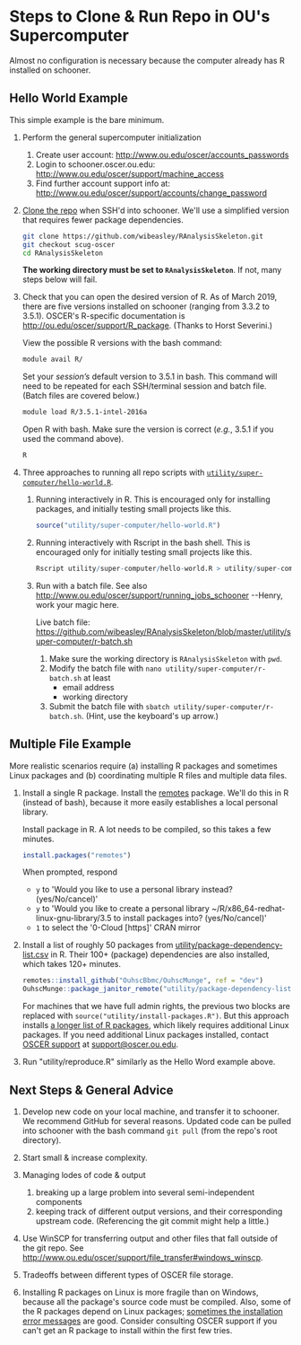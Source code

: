 Steps to Clone & Run Repo in OU's Supercomputer
========

Almost no configuration is necessary because the computer already has R installed on schooner.

Hello World Example
---------------------------

This simple example is the bare minimum.

1. Perform the general supercomputer initialization
    1. Create user account: http://www.ou.edu/oscer/accounts_passwords
    1. Login to schooner.oscer.ou.edu: http://www.ou.edu/oscer/support/machine_access
    1. Find further account support info at: http://www.ou.edu/oscer/support/accounts/change_password

1. [Clone the repo](https://help.github.com/en/articles/cloning-a-repository) when SSH'd into schooner.  We'll use a simplified version that requires fewer package dependencies.

    ```bash
    git clone https://github.com/wibeasley/RAnalysisSkeleton.git
    git checkout scug-oscer
    cd RAnalysisSkeleton
    ```

    **The working directory must be set to `RAnalysisSkeleton`**.  If not, many steps below will fail.

1. Check that you can open the desired version of R.  As of March 2019, there are five versions installed on schooner (ranging from 3.3.2 to 3.5.1).  OSCER's R-specific documentation is http://ou.edu/oscer/support/R_package.  (Thanks to Horst Severini.)

    View the possible R versions with the bash command:

    ```bash
    module avail R/
    ```

    Set your *session’s* default version to 3.5.1 in bash.  This command will need to be repeated for each SSH/terminal session and batch file.  (Batch files are covered below.)
    ```bash
    module load R/3.5.1-intel-2016a
    ```

    Open R with bash.  Make sure the version is correct (*e.g.*, 3.5.1 if you used the command above).
    ```bash
    R
    ```
1. Three approaches to running all repo scripts with [`utility/super-computer/hello-world.R`](https://github.com/wibeasley/RAnalysisSkeleton/blob/master/utility/super-computer/hello-world.R).

    1. Running interactively in R.  This is encouraged only for installing packages, and initially testing small projects like this.
        ```r
        source("utility/super-computer/hello-world.R")
        ```

    1. Running interactively with Rscript in the bash shell.  This is encouraged only for initially testing small projects like this.

        ```r
        Rscript utility/super-computer/hello-world.R > utility/super-computer/output.txt
        ```

    1. Run with a batch file. See also http://www.ou.edu/oscer/support/running_jobs_schooner
        --Henry, work your magic here.

        Live batch file: https://github.com/wibeasley/RAnalysisSkeleton/blob/master/utility/super-computer/r-batch.sh

        1. Make sure the working directory is `RAnalysisSkeleton` with `pwd`.
        1. Modify the batch file with `nano utility/super-computer/r-batch.sh` at least
            * email address
            * working directory
        1. Submit the batch file with `sbatch utility/super-computer/r-batch.sh`.  (Hint, use the keyboard's up arrow.)

Multiple File Example
---------------------------

More realistic scenarios require (a) installing R packages and sometimes Linux packages and (b) coordinating multiple R files
and multiple data files.  

1. Install a single R package.  Install the [remotes](https://CRAN.R-project.org/package=remotes) package.  We'll do this in R (instead of bash), because it more easily establishes a local personal library.

    Install package in R.  A lot needs to be compiled, so this takes a few minutes.
    ```R
    install.packages("remotes")
    ```

    When prompted, respond
    * `y` to 'Would you like to use a personal library instead? (yes/No/cancel)'
    * `y` to 'Would you like to create a personal library ~/R/x86_64-redhat-linux-gnu-library/3.5 to install packages into? (yes/No/cancel)'
    * `1` to select the '0-Cloud [https]' CRAN mirror

1. Install a list of roughly 50 packages from [utility/package-dependency-list.csv](https://github.com/wibeasley/RAnalysisSkeleton/blob/master/utility/package-dependency-list.csv) in R.  Their 100+ (package) dependencies are also installed, which takes 120+ minutes.

    ```r
    remotes::install_github("OuhscBbmc/OuhscMunge", ref = "dev")
    OuhscMunge::package_janitor_remote("utility/package-dependency-list.csv")
    ```

    For machines that we have full admin rights, the previous two blocks are replaced with `source("utility/install-packages.R")`.  But this approach installs [a longer list of R packages](https://github.com/OuhscBbmc/RedcapExamplesAndPatterns/blob/master/utility/package-dependency-list.csv), which likely requires additional Linux packages.  If you need additional Linux packages installed, contact [OSCER support](http://www.ou.edu/oscer) at support@oscer.ou.edu.

1. Run "utility/reproduce.R" similarly as the Hello Word example above.

Next Steps & General Advice
---------------------------

1. Develop new code on your local machine, and transfer it to schooner.  We recommend GitHub for several reasons.  Updated code can be pulled into schooner with the bash command `git pull` (from the repo's root directory).

1. Start small & increase complexity.

1. Managing lodes of code & output
    1. breaking up a large problem into several semi-independent components
    1. keeping track of different output versions, and their corresponding upstream code.  (Referencing the git commit might help a little.)

1. Use WinSCP for transferring output and other files that fall outside of the git repo.  See http://www.ou.edu/oscer/support/file_transfer#windows_winscp.

1. Tradeoffs between different types of OSCER file storage.

1. Installing R packages on Linux is more fragile than on Windows, because all the package's source code must be compiled.  Also, some of the R packages depend on Linux packages; [sometimes the installation error messages](https://stackoverflow.com/a/49165163/1082435) are good.  Consider consulting OSCER support if you can't get an R package to install within the first few tries.
